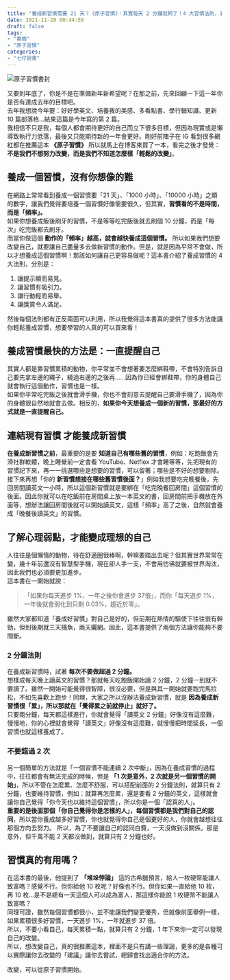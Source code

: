 ```yaml
---
title: "養成新習慣需要 21 天？《原子習慣》：其實每天 2 分鐘就夠了！4 大習慣法則，1 年進步 37 倍｜七仔札記"
date: 2021-11-28 00:44:50
draft: false
tags: 
- "書摘"
- "原子習慣"
categories:
- "七仔說書"
---
```

![原子習慣書封](https://i.imgur.com/fXkext7.jpg)

又要到年底了，你是不是在準備新年新希望呢？在那之前，先來回顧一下這一年你是否有達成去年的目標吧。  
去年我想說今年要：好好學英文、培養我的美感、多看點書、學行銷知識、更新 10 篇部落格...結果這篇是今年寫的第 2 篇。  
我相信不只是我，每個人都會期待更好的自己而立下很多目標，但因為現實或是懶導致執行力低落，最後又只能期待新的一年會更好。剛好前陣子在 IG 看到很多網紅都在推薦這本 __《原子習慣》__ 所以就馬上在博客來買了一本，看完之後才發覺：__不是我們不想努力改變，而是我們不知道怎麼樣「輕鬆的改變」__。  

## 養成一個習慣，沒有你想像的難  
在網路上常常看到養成一個習慣要「21 天」、「1000 小時」、「10000 小時」之類的數字，讓我們覺得要培養一個習慣好像需要很久，但其實，__習慣看的不是時間，而是「頻率」。__  
如果你想養成飯後刷牙的習慣，不是等等吃完飯後就去刷個 10 分鐘，而是「每次」吃完飯都去刷牙。  
而當你做這個 __動作的「頻率」越高，就會越快養成這個習慣。__ 所以如果我們想要改變自己，就要讓自己盡量多去做新習慣的動作。但是，就是因為平常不會做，所以才想養成這個習慣啊！那該如何讓自己更容易做呢？這本書介紹了養成習慣的 4 大法則，分別是：
1. 讓提示顯而易見。
2. 讓習慣有吸引力。
3. 讓行動輕而易舉。
4. 讓獎賞令人滿足。

然後每個法則都有正反兩面可以利用，所以我覺得這本書真的提供了很多方法能讓你輕鬆養成習慣，想要學習的人真的可以買來看！  

## 養成習慣最快的方法是：一直提醒自己  
其實人都是靠習慣累積的動物，你平常並不會想著要怎麼綁鞋帶，不會特別告訴自己要先拿左邊的繩子，繞過右邊的之後再......因為你已經會綁鞋帶，你的身體自己就會執行這個動作，習慣也是一樣。  
如果你平常吃完飯之後就會滑手機，你也不會刻意去提醒自己要滑手機了，因為你的身體很自然地就會去做。相反的，__如果你今天想養成一個新的習慣，那最好的方式就是一直提醒自己。__  

## 連結現有習慣 才能養成新習慣
__在養成新習慣之前__，最重要的是要 __知道自己有哪些舊的習慣__，例如：吃飽飯會先滑社群軟體，晚上睡覺前一定會看 YouTube、Netflex 才會睡等等，先把現有的習慣記下來，再一一挑選哪些是想要的習慣，可以留著；哪些是不好的想要剔除。  
接下來再想「你的 __新習慣想接在哪些舊習慣後面？__」例如我想要吃完晚餐後，先回房間讀英文一小時，所以這個新習慣就是要綁在「吃完晚餐回房間」這個習慣的後面。因此你就可以在吃飯前在房間桌上放一本英文的書，回房間前把手機放在外面等，想辦法讓回房間後就可以開始讀英文，這樣「頻率」高了之後，自然就會養成「晚餐後讀英文」的習慣。

## 了解心理弱點，才能變成理想的自己
人往往是個懶惰的動物，待在舒適圈很棒啊，幹嘛要踏出去呢？但其實世界常常在變，幾十年前還沒有智慧型手機，現在卻人手一支，不會用彷彿就要被世界淘汰，因此我們也必須要更加進步。  
這本書在一開始就說：
>「如果你每天進步 1%，一年之後你會進步 37倍」，而你「每天退步 1%，一年後就會弱化到只剩 0.03%，趨近於零」。

雖然大家都知道「養成好習慣」對自己是好的，但前期在熱情的驅使下往往很有幹勁，但到後期就三天捕魚，兩天曬網。因此，這本書提供了兩個方法讓你能夠不要間斷。

### 2 分鐘法則
在養成新習慣時，試著 __每次不要做超過 2 分鐘。__  
想樣成每天晚上讀英文的習慣？那就每天吃飽飯開始讀 2 分鐘，2 分鐘一到就不要讀了。雖然一開始可能覺得很智障，很沒必要，但是與其一開始就要跑完馬拉松，不如先喜歡上跑步！同理，大家之所以沒辦法養成新習慣，就是 __因為養成新習慣很「累」，所以那就在「覺得累之前就停止」就好了。__  
只要兩分鐘，每天都這樣進行，你就會覺得「讀英文 2 分鐘」好像沒有這麼難，慢慢地，你的心裡就會覺得「讀英文」好像沒有這麼難，就慢慢把時間延長，一個習慣也就這樣養成了。  

### 不要錯過 2 次
另一個簡單的方法就是「一個習慣不能連續 2 次中斷」，因為在養成習慣的過程中，往往都會有無法完成的時候，但是 __「1 次是意外，2 次就是另一個習慣的開始」__，所以不管在怎麼累、怎麼不舒服，可以搭配前面的 2 分鐘法則，就算只有 2 分鐘，也要維持習慣，例如：就算再怎麼累，還是要看 2 分鐘的英文，這樣就會讓你自己覺得「你今天也以維持這個習慣」，所以你是一個「認真的人」。  
__重要的是後面那個「你自己覺得你是怎樣的人」，每個習慣都是我們對自己的認同__，所以當你養成越多好習慣，你也就覺得你自己是個更好的人，你就會越想往往那個方向去努力。
所以，為了不要讓自己的認同白費，一天沒做到沒關係，那是意外，但千萬不能 2 天都沒做到，就算只有 2 分鐘也好。

## 習慣真的有用嗎？
在這本書的最後，他提到了 __「堆垛悖論」__ 這的古希臘預言，給人一枚硬幣能讓人致富嗎？感覺不行。但你給他 10 枚呢？好像也不行。但你如果一直給他 10 枚，再 10 枚...是不是總有一天這個人可以成為富人，那這樣你能說 1 枚硬幣不能讓人致富嗎？  
同理可證，雖然每個習慣都很小，並不能讓我們變更優秀，但就像前面舉例一樣，如果累積很多好習慣，一天進步 1%，一年就進步 37 倍。  
所以，不要小看自己，每天累積一點，就算只有 2 分鐘，1 年下來你一定可以發現自己的改變。  
所以，想改變自己，真的很推薦這本，裡面不是只有講一些理論，更多的是各種可以實際讓你去改變的「建議」讓你去嘗試，總歸會找出適合你的方法。

改變，可以從原子習慣開始。  















